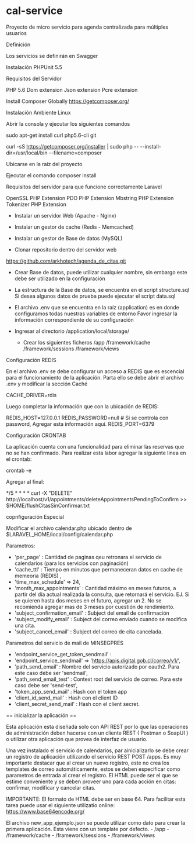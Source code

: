 # cal-service

Proyecto de micro servicio para agenda centralizada para múltiples usuarios 

Definición

Los servicios se definirán en Swagger

Instalación PHPUnit 5.5

Requisitos del Servidor

PHP 5.6
Dom extension
Json extension
Pcre extension

Install Composer Globally
https://getcomposer.org/

Instalación Ambiente Linux

Abrir la consola y ejecutar los siguientes comandos

sudo apt-get install curl php5.6-cli git

curl -sS https://getcomposer.org/installer | sudo php -- --install-dir=/usr/local/bin --filename=composer

Ubicarse en la raíz del proyecto

Ejecutar el comando composer install

Requisitos del servidor para que funcione correctamente Laravel

OpenSSL PHP Extension
PDO PHP Extension
Mbstring PHP Extension
Tokenizer PHP Extension

- Instalar un servidor Web (Apache - Nginx)
- Instalar un gestor de cache (Redis - Memcached)
- Instalar un gestor de Base de datos (MySQL)

- Clonar repositorio dentro del servidor web

https://github.com/arkhotech/agenda_de_citas.git

- Crear Base de datos, puede utilizar cualquier nombre, sin embargo este debe ser utilizado en la configuración

- La estructura de la Base de datos, se encuentra en el script structure.sql
	Si desea algunos datos de prueba puede ejecutar el script data.sql

- El archivo .env que se encuentra en la raíz (application) es en donde configuramos todas nuestras variables de entorno
	Favor ingresar la información correspondiente de su configuración

- Ingresar al directorio /application/local/storage/
	- Crear los siguientes ficheros
		/app
		/framework/cache
		/framework/sessions
		/framework/views


Configuración REDIS

En el archivo .env se debe configurar un acceso a REDIS que es escencial para el funcionamiento de la aplicación. Parta ello se debe abrir el archivo .env y modificar la sección Caché

CACHE_DRIVER=rdis

Luego completar la información que con la ubicación de REDIS:

REDIS_HOST=127.0.0.1
REDIS_PASSWORD=null    # Si se controla con password, Agregar esta información aquí.
REDIS_PORT=6379


Configuración CRONTAB

La aplicación cuenta con una funcionalidad para eliminar las reservas que no se han confirmado. Para realizar esta labor agregar la siguiente linea en el crontab:

crontab -e

Agregar al final:

*/5 * * * * curl -X "DELETE" http://localhost/v1/appointments/deleteAppointmentsPendingToConfirm  >> $HOME/flushCitasSinConfirmar.txt


copnfiguración Especial

Modificar el archivo calendar.php ubicado dentro de $LARAVEL_HOME/local/config/calendar.php

Parametros:

*  'per_page' :  Cantidad de paginas qeu retronara el servicio de calendarios (para los servicios con paginación)
*  'cache_ttl' :  Tiempo en minutos que permaneceran datos en cache de memeoria (REDIS) ,
*  'time_max_schedule' => 24,
*  'month_max_appointments' : Cantidad máximo en meses futuros, a partir del día actual realizada la consulta, que retornará el servicio. EJ. Si se quieren hasta dos meses en el futuro, agregar un 2. No se recomienda agregar mas de 3 meses por cuestión de rendimiento.
*  'subject_confirmation_email' :  Subject del email de confirmación
*  'subject_modify_email' : Subject del correo enviado cuando se modifica una cita.
*  'subject_cancel_email' : Subject del correo de cita cancelada.

Parametros del servicio de mail de MINSEGPRES

*  'endpoint_service_get_token_sendmail' : 
*  'endpoint_service_sendmail' => 'https://apis.digital.gob.cl/correo/v1/',
*  'path_send_email' : Nombre del servicio autorizado por oauth2. Para este caso debe ser 'sendmail',
*  'path_send_email_test' : Context root del servicio de correo. Para este caso debe ser 'send-test',
*  'token_app_send_mail' :  Hash con el token app
*  'client_id_send_mail' : Hash con el client ID
*  'client_secret_send_mail' : Hash con el client secret.


== inicializar la aplicación ==

Esta aplicación esta diseñada solo con API REST por lo que las operaciones de administración
deben hacerse con un cliente REST ( Postman o SoapUI ) o utilizar otra aplicación que provea de interfaz de usuario.

Una vez instalado el servicio de calendarios, par ainicializarlo se debe crear un registro de aplicación utilizando el servicio REST  POST /apps.  Es muy importante destacar que al crear un nuevo registro, este no crea los templates de correo
automáticamente, estos se deben especificar como parametros de entrada al crear el registro. El HTML puede ser
el que se estime conveniente y se deben proveer uno para cada acción en citas: confirmar, modificar y cancelar citas. 

IMPORTANTE:  El formato de HTML debe ser en base 64. Para facilitar esta tarea puede usar el siguiente utilizatio online: https://www.base64encode.org/

El archivo new_app_ejemplo.json se puede utilizar como dato para crear la primera aplicación. Esta viene con un template por defecto.
		- /app
		- /framework/cache
		- /framework/sessions
		- /framework/views
